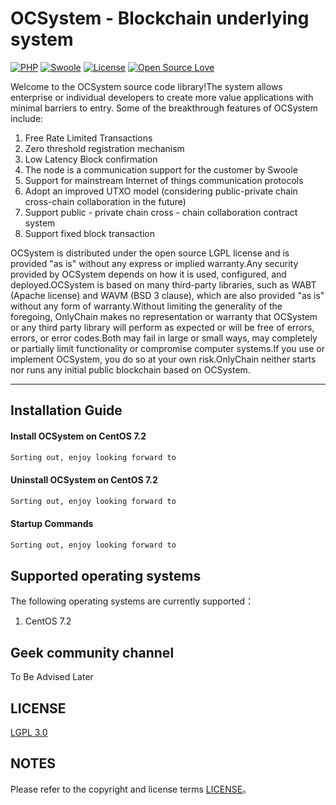 # OCSystem - Blockchain underlying system

[![PHP](https://img.shields.io/badge/PHP-7.1.14-blue.svg)](https://www.php.net)
[![Swoole](https://img.shields.io/badge/Swoole-4.3.4-green.svg)](https://github.com/swoole/swoole-src/)
[![License](https://img.shields.io/badge/License-LGPL%203.0-yellow.svg)](https://github.com/onlychain/OCSystem/blob/master/LICENSE)
[![Open Source Love](https://badges.frapsoft.com/os/v1/open-source.png)](https://opensource.org/)

Welcome to the OCSystem source code library!The system allows enterprise or individual developers to create more value applications with minimal barriers to entry.
Some of the breakthrough features of OCSystem include:

1. Free Rate Limited Transactions
1. Zero threshold registration mechanism
1. Low Latency Block confirmation
1. The node is a communication support for the customer by Swoole
1. Support for mainstream Internet of things communication protocols
1. Adopt an improved UTXO model (considering public-private chain cross-chain collaboration in the future)
1. Support public - private chain cross - chain collaboration contract system
1. Support fixed block transaction

OCSystem is distributed under the open source LGPL license and is provided "as is" without any express or implied warranty.Any security provided by OCSystem depends on how it is used, configured, and deployed.OCSystem is based on many third-party libraries, such as WABT (Apache license) and WAVM (BSD 3 clause), which are also provided "as is" without any form of warranty.Without limiting the generality of the foregoing, OnlyChain makes no representation or warranty that OCSystem or any third party library will perform as expected or will be free of errors, errors, or error codes.Both may fail in large or small ways, may completely or partially limit functionality or compromise computer systems.If you use or implement OCSystem, you do so at your own risk.OnlyChain neither starts nor runs any initial public blockchain based on OCSystem.


---
**Installation Guide**
---

#### Install OCSystem on CentOS 7.2
```sh
Sorting out, enjoy looking forward to
```

#### Uninstall OCSystem on CentOS 7.2
```sh
Sorting out, enjoy looking forward to
```

#### Startup Commands
```sh
Sorting out, enjoy looking forward to
```

## Supported operating systems
The following operating systems are currently supported：
1. CentOS 7.2


## Geek community channel
To Be Advised Later


## LICENSE
[LGPL 3.0](./LICENSE)


## NOTES
Please refer to the copyright and license terms [LICENSE](./LICENSE)。

